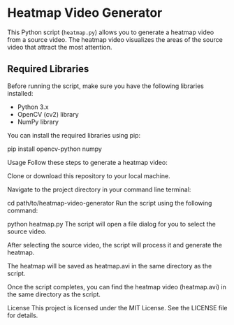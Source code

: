 # Heatmap Video Generator

This Python script (`heatmap.py`) allows you to generate a heatmap video from a source video. The heatmap video visualizes the areas of the source video that attract the most attention.

## Required Libraries

Before running the script, make sure you have the following libraries installed:

- Python 3.x
- OpenCV (cv2) library
- NumPy library

You can install the required libraries using pip:

pip install opencv-python numpy

Usage
Follow these steps to generate a heatmap video:

Clone or download this repository to your local machine.

Navigate to the project directory in your command line terminal:

cd path/to/heatmap-video-generator
Run the script using the following command:

python heatmap.py
The script will open a file dialog for you to select the source video.

After selecting the source video, the script will process it and generate the heatmap.

The heatmap will be saved as heatmap.avi in the same directory as the script.

Once the script completes, you can find the heatmap video (heatmap.avi) in the same directory as the script.

License
This project is licensed under the MIT License. See the LICENSE file for details.
